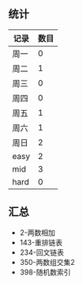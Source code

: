 ## 统计

|记录|数目|
|----|----|
|周一|0|
|周二|1|
|周三|0|
|周四|0|
|周五|1|
|周六|1|
|周日|2|
|easy|2|
|mid|3|
|hard|0|

## 汇总
- 2-两数相加
- 143-重排链表
- 234-回文链表
- 350-两数组交集2
- 398-随机数索引
